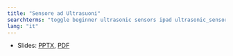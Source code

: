 ```yaml
---
title: "Sensore ad Ultrasuoni"
searchterms: "toggle beginner ultrasonic sensors ipad ultrasonic_sensor programming_app app tablet android introduction_to_ultrasonic_sensor"
lang: "it"
---
```

 <ul>
 <li class="ng-binding">Slides:
 <a href="ProgrammingLessons/beginner/SensoreAgliUltrasuoni.pptx">PPTX</a>,
 <a href="ProgrammingLessons/beginner/SensoreAgliUltrasuoni.pdf">PDF</a>
 </li>
 </ul>
